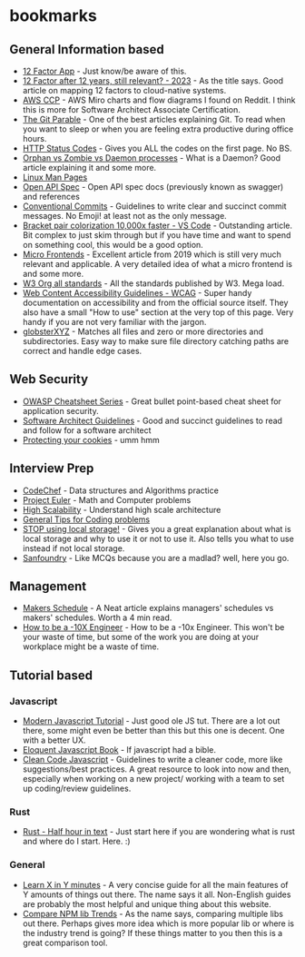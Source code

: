 # bookmarks

## General Information based
- [12 Factor App](https://12factor.net/) - Just know/be aware of this.
- [12 Factor after 12 years, still relevant? - 2023](https://penchev.com/posts/twelve-factor-app-in-2023/#:~:text=The%20Twelve%2DFactor%20App%20methodology%20is%20as%20relevant%20and%20important,context%20of%20cloud%2Dnative%20applications.) - As the title says. Good article on mapping 12 factors to cloud-native systems.
- [AWS CCP](https://miro.com/app/board/o9J_koXQP3U=/) - AWS Miro charts and flow diagrams I found on Reddit. I think this is more for Software Architect Associate Certification.
- [The Git Parable](https://tom.preston-werner.com/2009/05/19/the-git-parable.html) - One of the best articles explaining Git. To read when you want to sleep or when you are feeling extra productive during office hours.
- [HTTP Status Codes](https://httpstatuses.com/) - Gives you ALL the codes on the first page. No BS.
- [Orphan vs Zombie vs Daemon processes](https://www.gmarik.info/blog/2012/orphan-vs-zombie-vs-daemon-processes/) - What is a Daemon? Good article explaining it and some more.
- [Linux Man Pages](https://linux.die.net/man/)
- [Open API Spec](http://spec.openapis.org/oas/v3.0.3) - Open API spec docs (previously known as swagger) and references
- [Conventional Commits](https://www.conventionalcommits.org/en/v1.0.0/) - Guidelines to write clear and succinct commit messages. No Emoji! at least not as the only message.
- [Bracket pair colorization 10,000x faster - VS Code](https://code.visualstudio.com/blogs/2021/09/29/bracket-pair-colorization) - Outstanding article. Bit complex to just skim through but if you have time and want to spend on something cool, this would be a good option.
- [Micro Frontends](https://martinfowler.com/articles/micro-frontends.html) - Excellent article from 2019 which is still very much relevant and applicable. A very detailed idea of what a micro frontend is and some more.
- [W3 Org all standards](https://www.w3.org/TR/?status%5B0%5D=standard) - All the standards published by W3. Mega load.
- [Web Content Accessibility Guidelines - WCAG](https://www.w3.org/WAI/WCAG21/quickref/) - Super handy documentation on accessibility and from the official source itself. They also have a small "How to use" section at the very top of this page. Very handy if you are not very familiar with the jargon.
- [globsterXYZ](https://globster.xyz/) - Matches all files and zero or more directories and subdirectories. Easy way to make sure file directory catching paths are correct and handle edge cases.

## Web Security
- [OWASP Cheatsheet Series](https://12factor.net/) - Great bullet point-based cheat sheet for application security.
- [Software Architect Guidelines](https://github.com/justinamiller/SoftwareArchitect) - Good and succinct guidelines to read and follow for a software architect
- [Protecting your cookies](https://blog.codinghorror.com/protecting-your-cookies-httponly/) - umm hmm

## Interview Prep
- [CodeChef](https://www.codechef.com/) - Data structures and Algorithms practice
- [Project Euler](https://projecteuler.net/) - Math and Computer problems
- [High Scalability](http://highscalability.com/blog/category/example) - Understand high scale architecture
- [General Tips for Coding problems](https://drive.google.com/file/d/1GYs37ObRkRSkUOxPYCX9FjUJYwYwFhyx/view?usp=sharing)
- [STOP using local storage!](https://www.rdegges.com/2018/please-stop-using-local-storage/) - Gives you a great explanation about what is local storage and why to use it or not to use it. Also tells you what to use instead if not local storage.
- [Sanfoundry](https://www.sanfoundry.com/) - Like MCQs because you are a madlad? well, here you go.

## Management
- [Makers Schedule](https://www.paulgraham.com/makersschedule.html) - A Neat article explains managers' schedules vs makers' schedules. Worth a 4 min read.
- [How to be a -10X Engineer](https://taylor.town/-10x) - How to be a -10x Engineer. This won't be your waste of time, but some of the work you are doing at your workplace might be a waste of time.

## Tutorial based
### Javascript
- [Modern Javascript Tutorial](https://javascript.info/) - Just good ole JS tut. There are a lot out there, some might even be better than this but this one is decent. One with a better UX.
- [Eloquent Javascript Book](https://eloquentjavascript.net/) - If javascript had a bible.
- [Clean Code Javascript](https://github.com/ryanmcdermott/clean-code-javascript#variables) - Guidelines to write a cleaner code, more like suggestions/best practices. A great resource to look into now and then, especially when working on a new project/ working with a team to set up coding/review guidelines.

### Rust
- [Rust - Half hour in text](https://fasterthanli.me/articles/a-half-hour-to-learn-rust) - Just start here if you are wondering what is rust and where do I start. Here. :)

### General
- [Learn X in Y minutes](https://learnxinyminutes.com/) - A very concise guide for all the main features of Y amounts of things out there. The name says it all. Non-English guides are probably the most helpful and unique thing about this website.
- [Compare NPM lib Trends](https://npmtrends.com/) - As the name says, comparing multiple libs out there. Perhaps gives more idea which is more popular lib or where is the industry trend is going? If these things matter to you then this is a great comparison tool.
